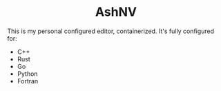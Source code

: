 <h1><center>AshNV</center></h1>

This is my personal configured editor, containerized. It's fully configured for:
* C++
* Rust
* Go
* Python
* Fortran

